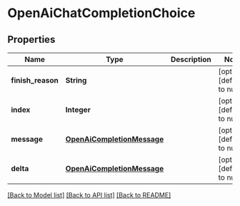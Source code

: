# OpenAiChatCompletionChoice
## Properties

| Name | Type | Description | Notes |
|------------ | ------------- | ------------- | -------------|
| **finish\_reason** | **String** |  | [optional] [default to null] |
| **index** | **Integer** |  | [optional] [default to null] |
| **message** | [**OpenAiCompletionMessage**](OpenAiCompletionMessage.md) |  | [optional] [default to null] |
| **delta** | [**OpenAiCompletionMessage**](OpenAiCompletionMessage.md) |  | [optional] [default to null] |

[[Back to Model list]](../README.md#documentation-for-models) [[Back to API list]](../README.md#documentation-for-api-endpoints) [[Back to README]](../README.md)

